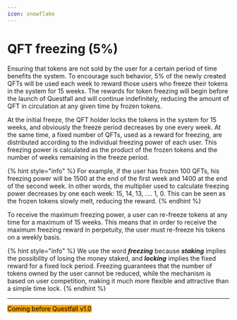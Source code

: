 ```yaml
---
icon: snowflake
---
```


# QFT freezing (5%)

Ensuring that tokens are not sold by the user for a certain period of time benefits the system. To encourage such behavior, 5% of the newly created QFTs will be used each week to reward those users who freeze their tokens in the system for 15 weeks. The rewards for token freezing will begin before the launch of Questfall and will continue indefinitely, reducing the amount of QFT in circulation at any given time by frozen tokens.

At the initial freeze, the QFT holder locks the tokens in the system for 15 weeks, and obviously the freeze period decreases by one every week. At the same time, a fixed number of QFTs, used as a reward for freezing, are distributed according to the individual freezing power of each user. This freezing power is calculated as the product of the frozen tokens and the number of weeks remaining in the freeze period.

{% hint style="info" %}
For example, if the user has frozen 100 QFTs, his freezing power will be 1500 at the end of the first week and 1400 at the end of the second week. In other words, the multiplier used to calculate freezing power decreases by one each week: 15, 14, 13, .... 1, 0. This can be seen as the frozen tokens slowly melt, reducing the reward.
{% endhint %}

To receive the maximum freezing power, a user can re-freeze tokens at any time for a maximum of 15 weeks. This means that in order to receive the maximum freezing reward in perpetuity, the user must re-freeze his tokens on a weekly basis.

{% hint style="info" %}
We use the word _**freezing**_ because _**staking**_ implies the possibility of losing the money staked, and _**locking**_ implies the fixed reward for a fixed lock period. Freezing guarantees that the number of tokens owned by the user cannot be reduced, while the mechanism is based on user competition, making it much more flexible and attractive than a simple time lock.
{% endhint %}

***

<mark style="background-color:orange;">Coming before Questfall v1.0</mark>&#x20;
